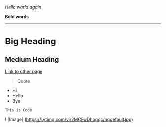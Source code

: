 *Hello world again*

**Bold words**

---
# Big Heading
## Medium Heading

[Link to other page](https://github.com/w2llS/cse15l-lab-reports/edit/main/index.md)


> Quote

* Hi
* Hello
* Bye

```
This is Code
```

! [Image] (https://i.ytimg.com/vi/2MCFwDhoqqc/hqdefault.jpg)
